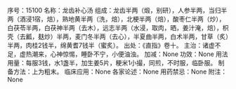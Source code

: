 序号：15100
名称：龙齿补心汤
组成：龙齿半两（煅，别研），人参半两，当归半两（酒浸1宿，焙），熟地黄半两（洗，焙），北梗半两（焙），酸枣仁半两（炒），白茯苓半两，白茯神半两（去木），远志半两（水浸，取肉，晒，姜汁淹，焙），枳壳（去瓤，麸炒）半两，麦门冬半两（去心），半夏曲半两，白术半两，甘草（炙）半两，肉桂2钱半，绵黄耆7钱半（蜜炙）。
出处：《直指》卷十。
主治：诸虚不足，虚热潮来，心神惊惕，睡卧不宁，小便油浊。
加减：None
功效：None
用法用量：每服3钱，水1盏半，加生姜5片，粳米1小撮，同煎，不时服，临卧服。
制备方法：上为粗末。
临床应用：None
各家论述：None
用药禁忌：None
附注：None
